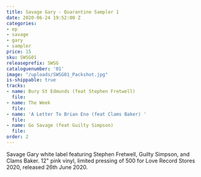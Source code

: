```yaml
---
title: Savage Gary - Quarantine Sampler 1
date: 2020-06-24 19:52:00 Z
categories:
- ep
- savage
- gary
- sampler
price: 15
sku: SWSG01
releaseprefix: SWSG
cataloguenumber: '01'
image: "/uploads/SWSG01_Packshot.jpg"
is-shippable: true
tracks:
- name: Bury St Edmunds (feat Stephen Fretwell)
  file: 
- name: The Week
  file: 
- name: 'A Letter To Brian Eno (feat Clams Baker) '
  file: 
- name: Go Savage (feat Guilty Simpson)
  file: 
order: 2
---
```


Savage Gary white label featuring Stephen Fretwell, Guilty Simpson, and Clams Baker. 12" pink vinyl, limited pressing of 500 for Love Record Stores 2020, released 26th June 2020.

